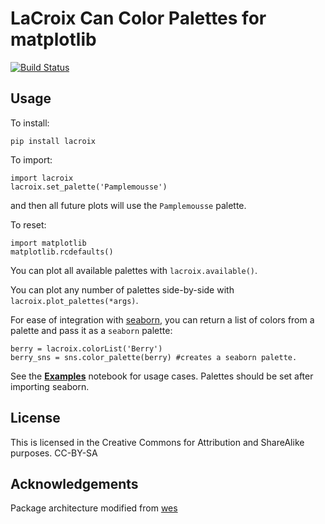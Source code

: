 **LaCroix Can Color Palettes for matplotlib**
====================================================================

[![Build Status](https://travis-ci.org/ethanagbaker/LaCroix.svg?branch=master)](https://travis-ci.org/ethanagbaker/lacroix)

Usage
-----
To install:

`pip install lacroix`

To import:
```
import lacroix
lacroix.set_palette('Pamplemousse')
```
and then all future plots will use the `Pamplemousse` palette.

To reset:

```
import matplotlib
matplotlib.rcdefaults()
```

You can plot all available palettes with `lacroix.available()`.

You can plot any number of palettes side-by-side with `lacroix.plot_palettes(*args)`.

For ease of integration with [seaborn](https://seaborn.pydata.org/index.html), you can return a list of colors from a palette and pass it as a `seaborn` palette:
```
berry = lacroix.colorList('Berry')
berry_sns = sns.color_palette(berry) #creates a seaborn palette.
```

See the [**Examples**](https://nbviewer.jupyter.org/github/ethanagbaker/LaCroix/blob/master/Examples.ipynb) notebook for usage cases. Palettes should be set after importing seaborn.

License
--------

This is licensed in the Creative Commons for Attribution and ShareAlike
purposes.
CC-BY-SA

Acknowledgements
--------
Package architecture modified from [wes](https://github.com/ljwolf/wampl)
